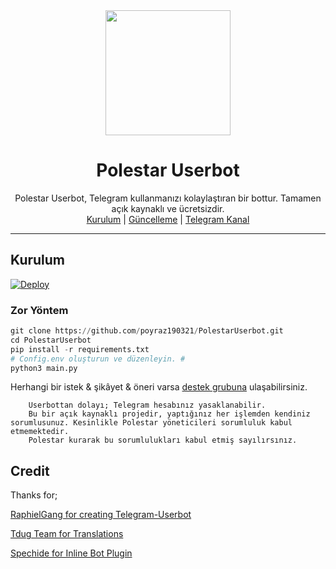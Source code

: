 <div align="center">
  <img src="https://i.imgyukle.com/2020/09/15/xFYeuU.jpg" width="200" height="200">
  <h1>Polestar Userbot</h1>
</div>
<p align="center">
    Polestar Userbot, Telegram kullanmanızı kolaylaştıran bir bottur. Tamamen açık kaynaklı ve ücretsizdir.
    <br>
        <a href="https://github.com/poyraz190321/PolestarUserbot/blob/master/README.md#kurulum">Kurulum</a> |
        <a href="https://github.com/poyraz190321/PolestarUserbot/wiki/G%C3%BCncelleme">Güncelleme</a> |
        <a href="https://t.me/PolestarUserbot">Telegram Kanal</a>
    <br>
</p>

----

## Kurulum

[![Deploy](https://www.herokucdn.com/deploy/button.svg)](https://heroku.com/deploy?template=https://github.com/poyraz190321/PolestarUserbot)
### Zor Yöntem
```python
git clone https://github.com/poyraz190321/PolestarUserbot.git
cd PolestarUserbot
pip install -r requirements.txt
# Config.env oluşturun ve düzenleyin. #
python3 main.py
```
 
Herhangi bir istek & şikâyet & öneri varsa [destek grubuna](https://t.me/PolestarSupport) ulaşabilirsiniz.

```
    Userbottan dolayı; Telegram hesabınız yasaklanabilir.
    Bu bir açık kaynaklı projedir, yaptığınız her işlemden kendiniz sorumlusunuz. Kesinlikle Polestar yöneticileri sorumluluk kabul etmemektedir.
    Polestar kurarak bu sorumlulukları kabul etmiş sayılırsınız.
```

## Credit
Thanks for;

[RaphielGang for creating Telegram-Userbot](https://github.com/RaphielGang)

[Tdug Team for Translations](https://github.com/TeamDerUntergang)

[Spechide for Inline Bot Plugin](https://github.com/Spechide)
